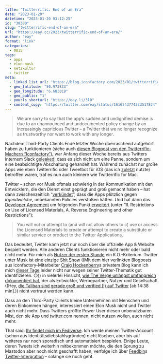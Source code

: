 ```yaml
---
title: "Twitterrific: End of an Era"
date: "2023-01-20"
datetime: "2023-01-20 03:12:25"
id: "38380"
slug: "twitterrific-end-of-an-era"
url: "https://eay.cc/2023/twitterrific-end-of-an-era/"
author: "eay"
format: "link"
categories:
  - 0815
tags:
  - apps
  - elon-musk
  - netzkultur
  - twitter
meta:
  - linked_list_url: "https://blog.iconfactory.com/2023/01/twitterrific-end-of-an-era/"
  - geo_latitude: "50.973833"
  - geo_longitude: "6.683019"
  - geo_public: "1"
  - yourls_shorturl: "https://eay.li/3l0"
  - content_copy: "https://twitter.com/eay/status/1616243774333517824"
---
```


> We are sorry to say that the app’s sudden and undignified demise is due to an unannounced and undocumented policy change by an increasingly capricious Twitter – a Twitter that we no longer recognize as trustworthy nor want to work with any longer.

Nachdem Third-Party Clients Ende letzter Woche überraschend aufgehört haben zu funktionieren (siehe auch [diesen Blogpost von den Twitterrific-Machern “Iconfactory”](https://blog.iconfactory.com/2023/01/state-of-the-twitterverse/)), war Anfang dieser Woche bereits aus Twitters internem Slack [geleaked](https://www.heise.de/news/Twitter-Sperre-von-Drittanbieter-Apps-sind-beabsichtigt-7459500.html), dass es sich nicht um eine Panne, sondern um eine beabsichtigte Abschaltung gehandelt hat. Während zunächst nur große Apps wie eben Twitterrific oder Tweetbot für iOS (das ich [zuletzt](https://eay.cc/2021/status-2021-01-26-2241/) nutzte) betroffen waren, traf es nun auch kleinere wie Twitterrific for Mac.

Twitter – schon vor Musk oftmals schwierig in der Kommunikation mit den Entwicklern, die den Dienst einst geprägt und groß gemacht haben – hat dann zwischenzeitlich “[verkündet](https://twitter.com/TwitterDev/status/1615405842735714304)”, dass die Apps plötzlich gegen _irgendwelche_, unbekannten Policies verstoßen hätten. Und hat dann das [Developer Agreement](https://developer.twitter.com/en/developer-terms/agreement) um folgenden Punkt [erweitert](https://www.theverge.com/2023/1/19/23562947/twitter-third-party-client-tweetbot-twitterific-ban-rules) (unter “II. Restrictions on Use of Licensed Materials, A. Reverse Engineering and other Restrictions”):

> You will not or attempt to (and will not allow others to c) use or access the Licensed Materials to create or attempt to create a substitute or similar service or product to the Twitter Applications.

Das bedeutet, Twitter kann jetzt nur noch über die offizielle App & Website bespielt werden. Alle anderen Clients funktionieren nicht mehr oder bald nicht mehr. Für mich als [Nutzer der ersten Stunde](https://eay.cc/2022/16-jahre-twitter/) ein K.O.-Kriterium. Twitter unter Musk ist eine einzige [Shit Show](https://furbo.org/2023/01/15/the-shit-show/) ((Mit dem hier verlinkten Blogposts aus Iconfactory-Mitarbeiter [Craig Hockenberry](https://mastodon.social/@chockenberry)s privatem Blog kann ich mich [dieser Tage](https://eay.cc/2023/status-2023-01-07-2355/) leider nicht nur wegen seiner Twitter-Thematik gut identifizieren. 😔)) in vielerlei Hinsicht, [wie The Verge unlängst umfangreich dokumentiert hat](https://www.theverge.com/23551060/elon-musk-twitter-takeover-layoffs-workplace-salute-emoji), der als Entwickler, Werbepartner, Nutzer und Gesellschaft ((Hey, [die Taliban sind gerade groß und verified (!) auf Twitter](https://anchor.fm/hakendran/episodes/Vogel-zu-verkaufen-e1tk605) \[ab 14:38 min\].)) nicht vertraut werden kann.

Dass an den Third-Party Clients kleine Unternehmen mit Menschen und deren Einkommen hängen, interessiert einen Elon Musk nicht und Twitter auch nicht mehr. Dass Twitters größte Power User diesen unbenutzbaren Mist, den sie App und twitter.com nennen, nicht nutzen wollen, auch nicht mehr.

That said: [Ihr findet mich im Fediverse](https://eay.social/@eay). Ich werde meinen Twitter-Account (schon aus Identitäts­diebstahls­gründen) nicht löschen, aber bis auf weiteres nur noch sporadisch und automatisiert bespielen. Einige Leute, deren Tweets ich weiterhin mitbekommen möchte, die den Sprung zu Mastodon aber noch nicht geschafft haben, verfolge ich über [Feedbin](https://feedbin.com/)s [Twitter-Intergration](https://feedbin.com/blog/2018/01/11/feedbin-is-the-best-way-to-read-twitter/) – solange sie noch geht.
